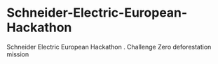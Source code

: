 # Schneider-Electric-European-Hackathon
Schneider Electric European Hackathon . Challenge Zero deforestation mission

